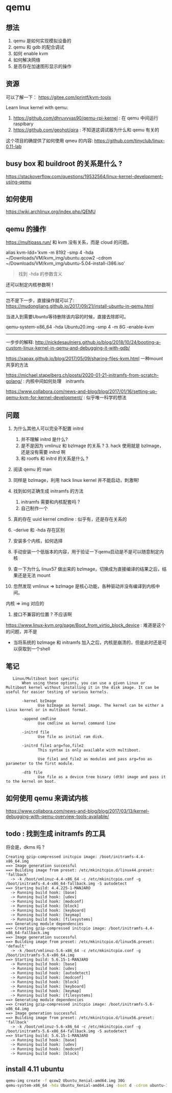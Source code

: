 # qemu

## 想法
1. qemu 是如何实现模拟设备的
2. qemu 和 gdb 的配合调试
1. 如何 enable kvm
2. 如何解决网络
3. 是否存在加速图形显示的操作

## 资源
可以了解一下： https://gitee.com/iprintf/kvm-tools

Learn linux kernel with qemu:
1. https://github.com/dhruvvyas90/qemu-rpi-kernel : 在 qemu 中间运行 raspibary
2. https://github.com/geohot/qira : 不知道这调试器为什么和 qemu 有关的

这个项目的确提供了如何使用 qmeu 的内容:
https://github.com/tinyclub/linux-0.11-lab

## busy box 和 buildroot 的关系是什么 ?
https://stackoverflow.com/questions/19532564/linux-kernel-development-using-qemu


## 如何使用
https://wiki.archlinux.org/index.php/QEMU


## qemu 的操作

https://multipass.run/ 和 kvm 没有关系，而是 cloud 的问题。

alias kvm-ldd='kvm -m 8192 -smp 4 -hda ~/Downloads/VM/kvm_img/ubuntu.qcow2 -cdrom ~/Downloads/VM/kvm_img/ubuntu-5.04-install-i386.iso'

> 找到 -hda 的参数含义

还可以制定内核参数啊 !

----------------

岂不是下一步，直接操作就可以了:
https://mudongliang.github.io/2017/09/21/install-ubuntu-in-qemu.html

当进入到需要Ubuntu等待删除该内容的时候，直接去除即可。

qemu-system-x86_64 -hda Ubuntu20.img -smp 4  -m 8G -enable-kvm

----------------------

一步步的解释:
http://nickdesaulniers.github.io/blog/2018/10/24/booting-a-custom-linux-kernel-in-qemu-and-debugging-it-with-gdb/

https://xapax.github.io/blog/2017/05/09/sharing-files-kvm.html 一种mount 共享的方法

https://michael.stapelberg.ch/posts/2020-01-21-initramfs-from-scratch-golang/ : 内核中间如何处理　initramfs

https://www.collabora.com/news-and-blog/blog/2017/01/16/setting-up-qemu-kvm-for-kernel-development/ : 似乎唯一科学的想法





## 问题
1. 为什么其他人可以完全不配置 initrd
    1. 并不理解 initrd 是什么?
    2. 是不是因为 vmlinuz 和 bzImage 的关系 ?
        3. hack 使用就是 bzImage，还是没有需要 initrd 啊
    3. 和 rootfs 和 initrd 的关系是什么 ?
2. 阅读 qemu 的 man

3. 同样是 bzImage，利用 hack linux kernel 并不能启动，刺激啊!

4. 找到如何正确生成 initramfs 的方法
    1. initramfs 需要和内核配套吗 ?
    2. 自己制作一个

5. 真的存在 uuid kernel cmdline : 似乎有，还是存在关系的
6. -derive 和 -hda 存在区别
  7. 安装多个内核，如何选择

8. 手动安装一个低版本的内容，用于验证一下qemu启动是不是可以随意制定内核

9. 查一下为什么 linux57 做出来的 bzImage，切换成为直接编译的结果之后，结果还是无法 mount

10. 忽然发现 vmlinux => bzImage 是核心功能，各种驱动并没有编译到内核中间。


内核 => img 对应的
1. 接口不兼容的位置 ? 不应该啊

https://www.linux-kvm.org/page/Boot_from_virtio_block_device : 难道是这个的问题，并不是

- 当将系统的 bzImage 和 initramfs 加入之后，内核是崩溃的，但是此时还是可以获取到一个shell



## 笔记

```
   Linux/Multiboot boot specific
       When using these options, you can use a given Linux or Multiboot kernel without installing it in the disk image. It can be useful for easier testing of various kernels.

       -kernel bzImage
              Use bzImage as kernel image. The kernel can be either a Linux kernel or in multiboot format.

       -append cmdline
              Use cmdline as kernel command line

       -initrd file
              Use file as initial ram disk.

       -initrd file1 arg=foo,file2
              This syntax is only available with multiboot.

              Use file1 and file2 as modules and pass arg=foo as parameter to the first module.

       -dtb file
              Use file as a device tree binary (dtb) image and pass it to the kernel on boot.
```

## 如何使用 qemu 来调试内核

https://www.collabora.com/news-and-blog/blog/2017/03/13/kernel-debugging-with-qemu-overview-tools-available/



## todo : 找到生成 initramfs 的工具

将会是，dkms 吗 ?

```
Creating gzip-compressed initcpio image: /boot/initramfs-4.4-x86_64.img
==> Image generation successful
==> Building image from preset: /etc/mkinitcpio.d/linux44.preset: 'fallback'
  -> -k /boot/vmlinuz-4.4-x86_64 -c /etc/mkinitcpio.conf -g /boot/initramfs-4.4-x86_64-fallback.img -S autodetect
==> Starting build: 4.4.225-1-MANJARO
  -> Running build hook: [base]
  -> Running build hook: [udev]
  -> Running build hook: [modconf]
  -> Running build hook: [block]
  -> Running build hook: [keyboard]
  -> Running build hook: [keymap]
  -> Running build hook: [filesystems]
==> Generating module dependencies
==> Creating gzip-compressed initcpio image: /boot/initramfs-4.4-x86_64-fallback.img
==> Image generation successful
==> Building image from preset: /etc/mkinitcpio.d/linux56.preset: 'default'
  -> -k /boot/vmlinuz-5.6-x86_64 -c /etc/mkinitcpio.conf -g /boot/initramfs-5.6-x86_64.img
==> Starting build: 5.6.15-1-MANJARO
  -> Running build hook: [base]
  -> Running build hook: [udev]
  -> Running build hook: [autodetect]
  -> Running build hook: [modconf]
  -> Running build hook: [block]
  -> Running build hook: [keyboard]
  -> Running build hook: [keymap]
  -> Running build hook: [filesystems]
==> Generating module dependencies
==> Creating gzip-compressed initcpio image: /boot/initramfs-5.6-x86_64.img
==> Image generation successful
==> Building image from preset: /etc/mkinitcpio.d/linux56.preset: 'fallback'
  -> -k /boot/vmlinuz-5.6-x86_64 -c /etc/mkinitcpio.conf -g /boot/initramfs-5.6-x86_64-fallback.img -S autodetect
==> Starting build: 5.6.15-1-MANJARO
  -> Running build hook: [base]
  -> Running build hook: [udev]
  -> Running build hook: [modconf]
  -> Running build hook: [block]
```

## install 4.11 ubuntu
```sh
qemu-img create -f qcow2 Ubuntu_Xenial-amd64.img 30G
qemu-system-x86_64 -hda Ubuntu_Xenial-amd64.img -boot d -cdrom ubuntu-16.04.3-server-amd64.iso -m 512 -enable-kvm
```
